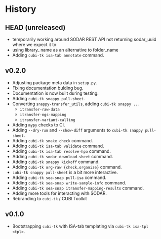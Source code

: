 # History

## HEAD (unreleased)

- temporarily working around SODAR REST API not returning sodar\_uuid where we expect it to
- using library\_ name as an alternative to folder\_name
- Adding `cubi-tk isa-tab annotate` command.

## v0.2.0

- Adjusting package meta data in `setup.py`.
- Fixing documentation bulding bug.
- Documentation is now built during testing.
- Adding `cubi-tk snappy pull-sheet`.
- Converting `snappy-transfer_utils`, adding `cubi-tk snappy ...`
    - `itransfer-raw-data`
    - `itransfer-ngs-mapping`
    - `itransfer-variant-calling`
- Adding `mypy` checks to CI.
- Adding `--dry-run` and `--show-diff` arguments to `cubi-tk snappy pull-sheet`.
- Adding `cubi-tk snake check` command.
- Adding `cubi-tk isa-tab validate` command.
- Adding `cubi-tk isa-tab resolve-hpo` command.
- Adding `cubi-tk sodar download-sheet` command.
- Adding `cubi-tk snappy kickoff` command.
- Adding `cubi-tk org-raw {check,organize}` command.
- `cubi-tk snappy pull-sheet` is a bit more interactive.
- Adding `cubi-tk sea-snap pull-isa` command.
- Adding `cubi-tk sea-snap write-sample-info` command.
- Adding `cubi-tk sea-snap itransfer-mapping-results` command.
- Adding more tools for interacting with SODAR.
- Rebranding to `cubi-tk` / CUBI Toolkit

## v0.1.0

- Bootstrapping `cubi-tk` with ISA-tab templating via `cubi-tk isa-tpl <tpl>`.
